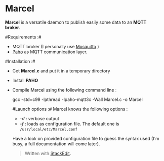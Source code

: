# Marcel

**Marcel** is a versatile daemon to publish easily some data to an **MQTT broker**.

#Requirements :#
* MQTT broker (I personally use [Mosquitto](http://mosquitto.org/) )
* [Paho](http://eclipse.org/paho/) as MQTT communication layer.

#Installation :#
* Get **Marcel.c** and put it in a temporary directory
* Install **PAHO**
* Compile Marcel using the following command line :

    gcc -std=c99 -lpthread -lpaho-mqtt3c -Wall Marcel.c -o Marcel

    #Launch options :#
    Marcel knows the following options :
    * *-d* : verbose output
    * *-f<file>* : loads <file> as configuration file. The default one is `/usr/local/etc/Marcel.conf`

    Have a look on provided configuration file to guess the syntax used (I'm busy, a full documentation will come later).

    > Written with [StackEdit](https://stackedit.io/).
